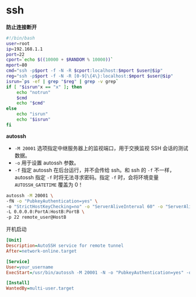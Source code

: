 # ssh

**防止连接断开**

```bash
#!/bin/bash
user=root
ip=192.168.1.1
port=22
cport=`echo $((10000 + $RANDOM % 10000))`
mport=80
cmd="ssh -p$port -f -N -R $cport:localhost:$mport $user@$ip"
reg="ssh -p$port -f -N -R [0-9]\{4\}:localhost:$mport $user@$ip"
isrun=`ps -ef | grep "$reg" | grep -v grep`
if [ "$isrun"x == "x" ]; then
    echo "notrun"
    $cmd
    echo "$cmd"
else
    echo "isrun"
    echo "$isrun"
fi
```

**autossh**

- `-M 20001` 选项指定中继服务器上的监视端口，用于交换监视 SSH 会话的测试数据。
- `-o` 用于设置 autossh 参数。
- `-f` 指定 autossh 在后台运行，并不会传给 ssh。和 ssh 的 `-f` 不一样，autossh 指定 `-f` 时将无法寻求密码。指定 `-f` 时，会将环境变量 `AUTOSSH_GATETIME` 覆盖为 0！

```bash
autossh -M 20001 \
-fN -o "PubkeyAuthentication=yes" \
-o "StrictHostKeyChecking=no" -o "ServerAliveInterval 60" -o "ServerAliveCountMax 3" \
-L 0.0.0.0:PortA:HostB:PortB \
-p 22 remote_user@HostB
```

开机启动

```ini
[Unit]
Description=AutoSSH service for remote tunnel
After=network-online.target

[Service]
User=your_username
ExecStart=/usr/bin/autossh -M 20001 -N -o "PubkeyAuthentication=yes" -o "StrictHostKeyChecking=no" -o "ServerAliveInterval 60" -o "ServerAliveCountMax 3" -R HostA:PortA:HostB:PortB -p 8383 remote_user@HostB

[Install]
WantedBy=multi-user.target
```

